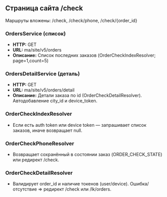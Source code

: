 ## Страница сайта /check

Маршруты вложены: /check, /check/phone, /check/{order_id}

### OrdersService (список)
- **HTTP:** GET
- **URL:** ma/site/v5/orders
- **Описание:** Список последних заказов (OrderCheckIndexResolver; page=1,count=5)

### OrdersDetailService (деталь)
- **HTTP:** GET
- **URL:** ma/site/v5/orders/detail
- **Описание:** Детали заказа по id (OrderCheckDetailResolver). Автодобавление city_id и device_token.

### OrderCheckIndexResolver
- Если есть auth token или device token — запрашивает список заказов, иначе возвращает null.

### OrderCheckPhoneResolver
- Возвращает сохранённый в состоянии заказ (ORDER_CHECK_STATE) или редирект /check.

### OrderCheckDetailResolver
- Валидирует order_id и наличие токенов (user/device). Ошибка/отсутствие => редирект /check или /lk/orders.


